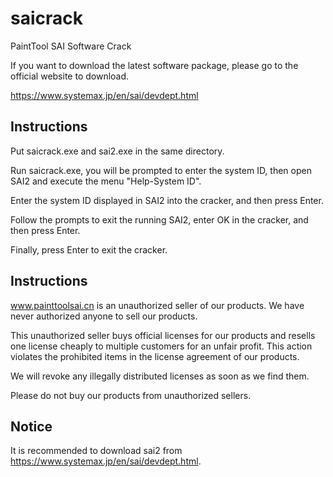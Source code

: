 # saicrack
PaintTool SAI Software Crack


If you want to download the latest software package, please go to the official website to download.


https://www.systemax.jp/en/sai/devdept.html


## Instructions
Put saicrack.exe and sai2.exe in the same directory.


Run saicrack.exe, you will be prompted to enter the system ID, then open SAI2 and execute the menu "Help-System ID".


Enter the system ID displayed in SAI2 into the cracker, and then press Enter.


Follow the prompts to exit the running SAI2, enter OK in the cracker, and then press Enter.


Finally, press Enter to exit the cracker.


## Instructions
www.painttoolsai.cn is an unauthorized seller of our products. We have never authorized anyone to sell our products.

This unauthorized seller buys official licenses for our products and resells one license cheaply to multiple customers for an unfair profit. This action violates the prohibited items in the license agreement of our products.

We will revoke any illegally distributed licenses as soon as we find them.

Please do not buy our products from unauthorized sellers.

## Notice
It is recommended to download sai2 from https://www.systemax.jp/en/sai/devdept.html.
